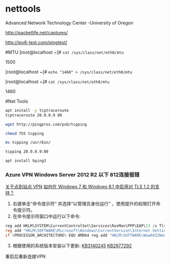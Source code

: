 # nettools
Advanced Network Technology Center -University of Oregon

http://packetlife.net/captures/

http://ipv6-test.com/pingtest/

#MTU
[root@localhost ~]# `cat /sys/class/net/eth0/mtu`

1500

[root@localhost ~]# `echo "1460" > /sys/class/net/eth0/mtu`


[root@localhost ~]# `cat /sys/class/net/eth0/mtu` 

1460


#Net Tools
``` bash
apt install -y tcptraceroute
tcptraceroute 20.0.0.9 80

wget http://pingpros.com/pub/tcpping

chmod 755 tcpping

mv tcpping /usr/bin/

tcpping 20.0.0.9:80

apt install hping3
```

### Azure VPN Windows Server 2012 R2 以下 812连接报错
[关于点到站点 VPN](https://docs.azure.cn/zh-cn/vpn-gateway/point-to-site-about#tls1)
[如何在 Windows 7 和 Windows 8.1 中启用对 TLS 1.2 的支持？](https://docs.azure.cn/zh-cn/vpn-gateway/point-to-site-about#tls1)

1. 右键单击“命令提示符” 并选择“以管理员身份运行” ，使用提升的权限打开命令提示符。
2. 在命令提示符窗口中运行以下命令:
``` powershell
reg add HKLM\SYSTEM\CurrentControlSet\Services\RasMan\PPP\EAP\13 /v TlsVersion /t REG_DWORD /d 0xfc0
reg add "HKLM\SOFTWARE\Microsoft\Windows\CurrentVersion\Internet Settings\WinHttp" /v DefaultSecureProtocols /t REG_DWORD /d 0xaa0
if %PROCESSOR_ARCHITECTURE% EQU AMD64 reg add "HKLM\SOFTWARE\Wow6432Node\Microsoft\Windows\CurrentVersion\Internet Settings\WinHttp" /v DefaultSecureProtocols /t REG_DWORD /d 0xaa0
```
3. 根据使用的系统版本安装以下更新:
[KB3140245](https://www.catalog.update.microsoft.com/search.aspx?q=kb3140245)
[KB2977292](https://www.catalog.update.microsoft.com/Search.aspx?q=KB2977292)

重启后重新连接VPN

